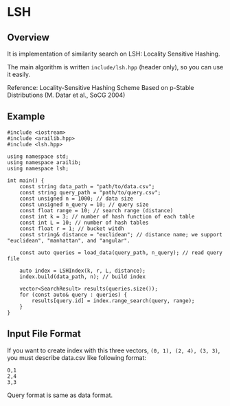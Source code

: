 # LSH
## Overview
It is implementation of similarity search on LSH: Locality Sensitive Hashing.

The main algorithm is written `include/lsh.hpp` (header only), so you can use it easily.

Reference: Locality-Sensitive Hashing Scheme Based on p-Stable Distributions (M. Datar et al., SoCG 2004)

## Example
```
#include <iostream>
#include <arailib.hpp>
#include <lsh.hpp>

using namespace std;
using namespace arailib;
using namespace lsh;

int main() {
    const string data_path = "path/to/data.csv";
    const string query_path = "path/to/query.csv";
    const unsigned n = 1000; // data size
    const unsigned n_query = 10; // query size
    const float range = 10; // search range (distance)
    const int k = 3; // number of hash function of each table
    const int L = 10; // number of hash tables
    const float r = 1; // bucket witdh
    const string& distance = "euclidean"; // distance name; we support "euclidean", "manhattan", and "angular".
    
    const auto queries = load_data(query_path, n_query); // read query file

    auto index = LSHIndex(k, r, L, distance);
    index.build(data_path, n); // build index
    
    vector<SearchResult> results(queries.size());
    for (const auto& query : queries) {
        results[query.id] = index.range_search(query, range);
    }
}
```

## Input File Format
If you want to create index with this three vectors, `(0, 1), (2, 4), (3, 3)`, you must describe data.csv like following format:
```
0,1
2,4
3,3
```

Query format is same as data format.
